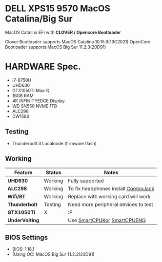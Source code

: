 # DELL XPS15 9570 MacOS Catalina/Big Sur

MacOS Catalina EFI with **CLOVER / Opencore Bootloader**

Clover Bootloader supports MacOS Catalina 10.15.6(19G2021) 
OpenCore Bootloader supports MacOS Big Sur 11.2.3(20D91)


# HARDWARE Spec.

* i7-8750H
* UHD630
* GTX1050Ti Max-Q
* 16GB RAM
* 4K INFINITYEDGE Display
* WD SN550 NVME 1TB
* ALC298
* DW1560

## Testing

* Thunderbolt 3 Localnode (firmware flash)


## Working

| Feature | Status | Notes |
| ------------- | ------------- | ------------- |
| **UHD630** |  Working | Fully supported|
| **ALC298** |  Working  | To fix headphones install [ComboJack](https://github.com/hackintosh-stuff/ComboJack/tree/master/ComboJack_Installer) |
| **Wifi/BT** |  Working | Replace with working card will work|
| **Thunderbolt** | Testing | Need more peripheral devices to test |
| **GTX1050Ti** |  X | :P |
| **UnderVolting** | |Use [SmartCPUKor](https://github.com/rlatn1234/smart-cpu)  [SmartCPUENG](https://github.com/tctien342/smart-cpu)


## BIOS Settings

* BIOS: 1.18.1
* (Using OC) MacOS Big Sur 11.2.3(20D91)
